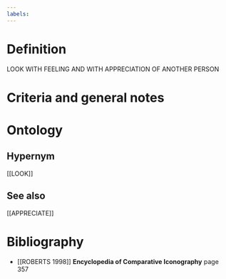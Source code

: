 ```yaml
---
labels: 
---
```


# Definition
LOOK WITH FEELING AND WITH APPRECIATION OF ANOTHER PERSON
# Criteria and general notes
# Ontology

## Hypernym
[[LOOK]]
## See also
[[APPRECIATE]]
# Bibliography
- [[ROBERTS 1998]]
**Encyclopedia of Comparative Iconography** page 357
